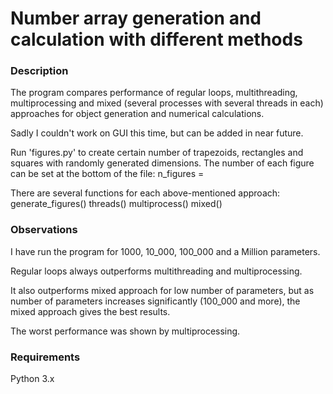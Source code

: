 # Number array generation and calculation with different methods

### Description

The program compares performance of regular loops, multithreading, multiprocessing and
mixed (several processes with several threads in each) approaches for object generation and numerical calculations.

Sadly I couldn't work on GUI this time, but can be added in near future.

Run 'figures.py' to create certain number of trapezoids, rectangles and squares with randomly generated dimensions.
The number of each figure can be set at the bottom of the file: n_figures = <some integer here>

There are several functions for each above-mentioned approach:
    generate_figures()
    threads()
    multiprocess()
    mixed()

### Observations

I have run the program for 1000, 10_000, 100_000 and a Million parameters.

Regular loops always outperforms multithreading and multiprocessing.

It also outperforms mixed approach for low number of parameters,
but as number of parameters increases significantly (100_000 and more),
the mixed approach gives the best results.

The worst performance was shown by multiprocessing.

### Requirements

Python 3.x

